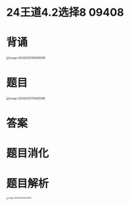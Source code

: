# 24王道4.2选择8 09408



# 背诵

<img src="https://cvp.oss-cn-shanghai.aliyuncs.com/picgo/202402021800473.png" alt="image-20240202180059356" style="zoom:50%;" />



# 题目

<img src="https://cvp.oss-cn-shanghai.aliyuncs.com/picgo/202402021104482.png" alt="image-20240202110400396" style="zoom:50%;" />



# 答案





# 题目消化









# 题目解析

<img src="https://cvp.oss-cn-shanghai.aliyuncs.com/picgo/202402021602641.png" alt="image-20240202160231193" style="zoom:33%;" />
